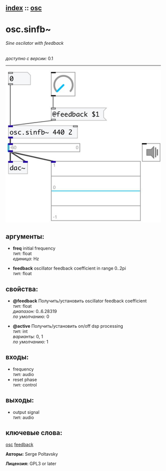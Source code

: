 [index](index.html) :: [osc](category_osc.html)
---

# osc.sinfb~

###### Sine oscilator with feedback

*доступно с версии:* 0.1

---




[![example](../examples/img/osc.sinfb~.jpg)](../examples/pd/osc.sinfb~.pd)



## аргументы:

* **freq**
initial frequency<br>
_тип:_ float<br>
_единица:_ Hz<br>

* **feedback**
oscillator feedback coefficient in range 0..2pi<br>
_тип:_ float<br>





## свойства:

* **@feedback** 
Получить/установить oscillator feedback coefficient<br>
_тип:_ float<br>
_диапазон:_ 0..6.28319<br>
_по умолчанию:_ 0<br>

* **@active** 
Получить/установить on/off dsp processing<br>
_тип:_ int<br>
_варианты:_ 0, 1<br>
_по умолчанию:_ 1<br>



## входы:

* frequency<br>
_тип:_ audio
* reset phase<br>
_тип:_ control



## выходы:

* output signal<br>
_тип:_ audio



## ключевые слова:

[osc](keywords/osc.html)
[feedback](keywords/feedback.html)






**Авторы:** Serge Poltavsky




**Лицензия:** GPL3 or later





